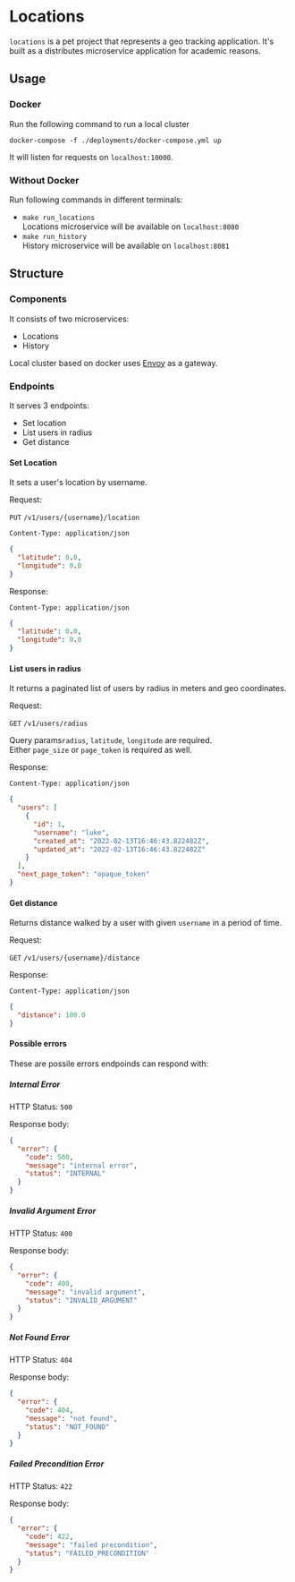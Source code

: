 # Locations

`locations` is a pet project that represents a geo tracking application.
It's built as a distributes microservice application for academic reasons.

## Usage

### Docker

Run the following command to run a local cluster

`docker-compose -f ./deployments/docker-compose.yml up`

It will listen for requests on `localhost:10000`.

### Without Docker

Run following commands in different terminals:

- `make run_locations`  
  Locations microservice will be available on `localhost:8080`
- `make run_history`  
  History microservice will be available on `localhost:8081`

## Structure

### Components

It consists of two microservices:
- Locations
- History

Local cluster based on docker uses [Envoy][envoy] as a gateway.

### Endpoints

It serves 3 endpoints:
- Set location
- List users in radius
- Get distance

#### Set Location

It sets a user's location by username.

Request:

`PUT` `/v1/users/{username}/location`

`Content-Type: application/json`

```json
{
  "latitude": 0.0,
  "longitude": 0.0
}
```

Response:

`Content-Type: application/json`

```json
{
  "latitude": 0.0,
  "longitude": 0.0
}
```

#### List users in radius

It returns a paginated list of users by radius in meters and geo coordinates.

Request:

`GET` `/v1/users/radius`

Query params`radius`, `latitude`, `longitude` are required.  
Either `page_size` or `page_token` is required as well.

Response:

`Content-Type: application/json`

```json
{
  "users": [
    {
      "id": 1,
      "username": "luke",
      "created_at": "2022-02-13T16:46:43.822482Z",
      "updated_at": "2022-02-13T16:46:43.822482Z"
    }
  ],
  "next_page_token": "opaque_token"
}
```

#### Get distance

Returns distance walked by a user with given `username` in a period of time.

Request:

`GET` `/v1/users/{username}/distance`

Response:

`Content-Type: application/json`

```json
{
  "distance": 100.0
}
```

#### Possible errors

These are possile errors endpoinds can respond with:

##### Internal Error

HTTP Status: `500`

Response body:

```json
{
  "error": {
    "code": 500,
    "message": "internal error",
    "status": "INTERNAL"
  }
}
```

##### Invalid Argument Error

HTTP Status: `400`

Response body:

```json
{
  "error": {
    "code": 400,
    "message": "invalid argument",
    "status": "INVALID_ARGUMENT"
  }
}
```

##### Not Found Error

HTTP Status: `404`

Response body:

```json
{
  "error": {
    "code": 404,
    "message": "not found",
    "status": "NOT_FOUND"
  }
}
```

##### Failed Precondition Error
 
HTTP Status: `422`

Response body:

```json
{
  "error": {
    "code": 422,
    "message": "failed precondition",
    "status": "FAILED_PRECONDITION"
  }
}
```
 
[envoy]: https://www.envoyproxy.io/